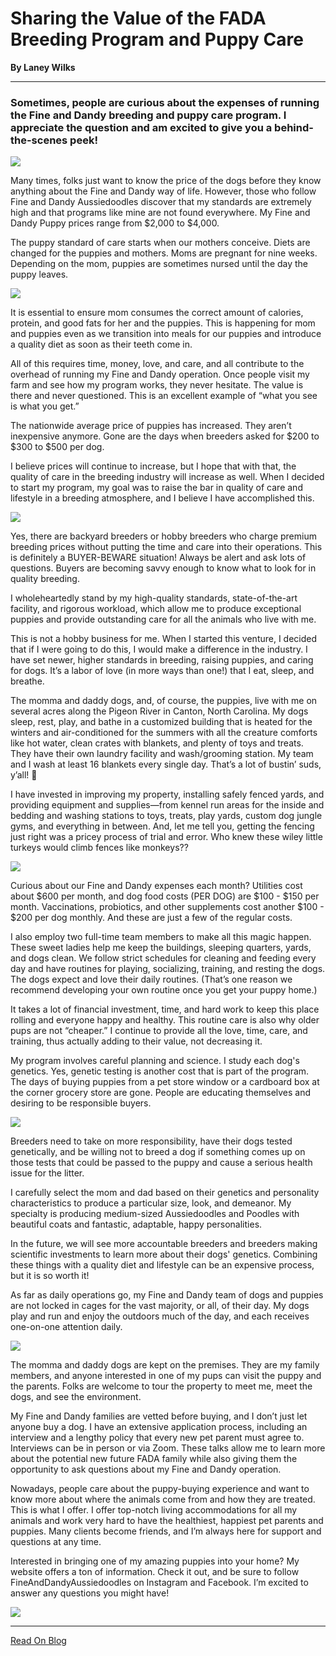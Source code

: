# Sharing the Value of the FADA Breeding Program and Puppy Care

**By Laney Wilks**

---

### Sometimes, people are curious about the expenses of running the Fine and Dandy breeding and puppy care program. I appreciate the question and am excited to give you a behind-the-scenes peek!

![](https://static.wixstatic.com/media/5642d8_d83d1ec8c23347199bf10a05019390d1~mv2.jpg/v1/fill/w_147,h_69,al_c,q_80,usm_0.66_1.00_0.01,blur_2,enc_auto/5642d8_d83d1ec8c23347199bf10a05019390d1~mv2.jpg)

Many times, folks just want to know the price of the dogs before they know anything about the Fine and Dandy way of life. However, those who follow Fine and Dandy Aussiedoodles discover that my standards are extremely high and that programs like mine are not found everywhere. My Fine and Dandy Puppy prices range from $2,000 to $4,000. 

The puppy standard of care starts when our mothers conceive. Diets are changed for the puppies and mothers. Moms are pregnant for nine weeks. Depending on the mom, puppies are sometimes nursed until the day the puppy leaves. 

![](https://static.wixstatic.com/media/5642d8_1981a96fa08b432bafd799679eb0b39a~mv2.jpg/v1/fill/w_134,h_288,al_c,q_80,usm_0.66_1.00_0.01,blur_2,enc_auto/5642d8_1981a96fa08b432bafd799679eb0b39a~mv2.jpg)

It is essential to ensure mom consumes the correct amount of calories, protein, and good fats for her and the puppies. This is happening for mom and puppies even as we transition into meals for our puppies and introduce a quality diet as soon as their teeth come in.

All of this requires time, money, love, and care, and all contribute to the overhead of running my Fine and Dandy operation. Once people visit my farm and see how my program works, they never hesitate. The value is there and never questioned. This is an excellent example of “what you see is what you get.”

The nationwide average price of puppies has increased. They aren’t inexpensive anymore. Gone are the days when breeders asked for $200 to $300 to $500 per dog.

I believe prices will continue to increase, but I hope that with that, the quality of care in the breeding industry will increase as well. When I decided to start my program, my goal was to raise the bar in quality of care and lifestyle in a breeding atmosphere, and I believe I have accomplished this.

![](https://static.wixstatic.com/media/5642d8_4c71b65d7f2f49d99b0223dac764d1dc~mv2.jpg/v1/fill/w_134,h_288,al_c,q_80,usm_0.66_1.00_0.01,blur_2,enc_auto/5642d8_4c71b65d7f2f49d99b0223dac764d1dc~mv2.jpg)

Yes, there are backyard breeders or hobby breeders who charge premium breeding prices without putting the time and care into their operations. This is definitely a BUYER-BEWARE situation! Always be alert and ask lots of questions. Buyers are becoming savvy enough to know what to look for in quality breeding.

I wholeheartedly stand by my high-quality standards, state-of-the-art facility, and rigorous workload, which allow me to produce exceptional puppies and provide outstanding care for all the animals who live with me. 

This is not a hobby business for me. When I started this venture, I decided that if I were going to do this, I would make a difference in the industry. I have set newer, higher standards in breeding, raising puppies, and caring for dogs. It’s a labor of love (in more ways than one!) that I eat, sleep, and breathe. 

The momma and daddy dogs, and, of course, the puppies, live with me on several acres along the Pigeon River in Canton, North Carolina. My dogs sleep, rest, play, and bathe in a customized building that is heated for the winters and air-conditioned for the summers with all the creature comforts like hot water, clean crates with blankets, and plenty of toys and treats. They have their own laundry facility and wash/grooming station. My team and I wash at least 16 blankets every single day. That’s a lot of bustin’ suds, y’all! 🙂

I have invested in improving my property, installing safely fenced yards, and providing equipment and supplies—from kennel run areas for the inside and bedding and washing stations to toys, treats, play yards, custom dog jungle gyms, and everything in between. And, let me tell you, getting the fencing just right was a pricey process of trial and error. Who knew these wiley little turkeys would climb fences like monkeys??

![](https://static.wixstatic.com/media/5642d8_4b950910a66b45a98c2105fde5d3dec9~mv2.jpg/v1/fill/w_136,h_181,al_c,q_80,usm_0.66_1.00_0.01,blur_2,enc_auto/5642d8_4b950910a66b45a98c2105fde5d3dec9~mv2.jpg)

Curious about our Fine and Dandy expenses each month? Utilities cost about $600 per month, and dog food costs (PER DOG) are $100 - $150 per month. Vaccinations, probiotics, and other supplements cost another $100 - $200 per dog monthly. And these are just a few of the regular costs.

I also employ two full-time team members to make all this magic happen. These sweet ladies help me keep the buildings, sleeping quarters, yards, and dogs clean. We follow strict schedules for cleaning and feeding every day and have routines for playing, socializing, training, and resting the dogs. The dogs expect and love their daily routines. (That’s one reason we recommend developing your own routine once you get your puppy home.) 

It takes a lot of financial investment, time, and hard work to keep this place rolling and everyone happy and healthy. This routine care is also why older pups are not “cheaper.” I continue to provide all the love, time, care, and training, thus actually adding to their value, not decreasing it.

My program involves careful planning and science. I study each dog's genetics. Yes, genetic testing is another cost that is part of the program. The days of buying puppies from a pet store window or a cardboard box at the corner grocery store are gone. People are educating themselves and desiring to be responsible buyers. 

![](https://static.wixstatic.com/media/5642d8_19c9080771174c61aedb27bcf183752d~mv2.jpg/v1/fill/w_147,h_196,al_c,q_80,usm_0.66_1.00_0.01,blur_2,enc_auto/5642d8_19c9080771174c61aedb27bcf183752d~mv2.jpg)

Breeders need to take on more responsibility, have their dogs tested genetically, and be willing not to breed a dog if something comes up on those tests that could be passed to the puppy and cause a serious health issue for the litter. 

I carefully select the mom and dad based on their genetics and personality characteristics to produce a particular size, look, and demeanor. My specialty is producing medium-sized Aussiedoodles and Poodles with beautiful coats and fantastic, adaptable, happy personalities.

In the future, we will see more accountable breeders and breeders making scientific investments to learn more about their dogs' genetics. Combining these things with a quality diet and lifestyle can be an expensive process, but it is so worth it!

As far as daily operations go, my Fine and Dandy team of dogs and puppies are not locked in cages for the vast majority, or all, of their day. My dogs play and run and enjoy the outdoors much of the day, and each receives one-on-one attention daily.

![](https://static.wixstatic.com/media/5642d8_3f460d77548b4da59712cef34fc31ae2~mv2.jpg/v1/fill/w_162,h_192,al_c,q_80,usm_0.66_1.00_0.01,blur_2,enc_auto/5642d8_3f460d77548b4da59712cef34fc31ae2~mv2.jpg)

The momma and daddy dogs are kept on the premises. They are my family members, and anyone interested in one of my pups can visit the puppy and the parents. Folks are welcome to tour the property to meet me, meet the dogs, and see the environment. 

My Fine and Dandy families are vetted before buying, and I don’t just let anyone buy a dog. I have an extensive application process, including an interview and a lengthy policy that every new pet parent must agree to. Interviews can be in person or via Zoom. These talks allow me to learn more about the potential new future FADA family while also giving them the opportunity to ask questions about my Fine and Dandy operation. 

Nowadays, people care about the puppy-buying experience and want to know more about where the animals come from and how they are treated. This is what I offer. I offer top-notch living accommodations for all my animals and work very hard to have the healthiest, happiest pet parents and puppies. Many clients become friends, and I’m always here for support and questions at any time. 

Interested in bringing one of my amazing puppies into your home? My website offers a ton of information. Check it out, and be sure to follow FineAndDandyAussiedoodles on Instagram and Facebook. I’m excited to answer any questions you might have!

![](https://static.wixstatic.com/media/5642d8_9a67f9ff2aa54c21948a7a8de0bfce59~mv2.jpg/v1/fill/w_147,h_69,al_c,q_80,usm_0.66_1.00_0.01,blur_2,enc_auto/5642d8_9a67f9ff2aa54c21948a7a8de0bfce59~mv2.jpg)

---

[Read On Blog](https://www.fineanddandyaussiedoodles.com/post/sharing-the-value-of-the-fada-breeding-program-and-puppy-care)